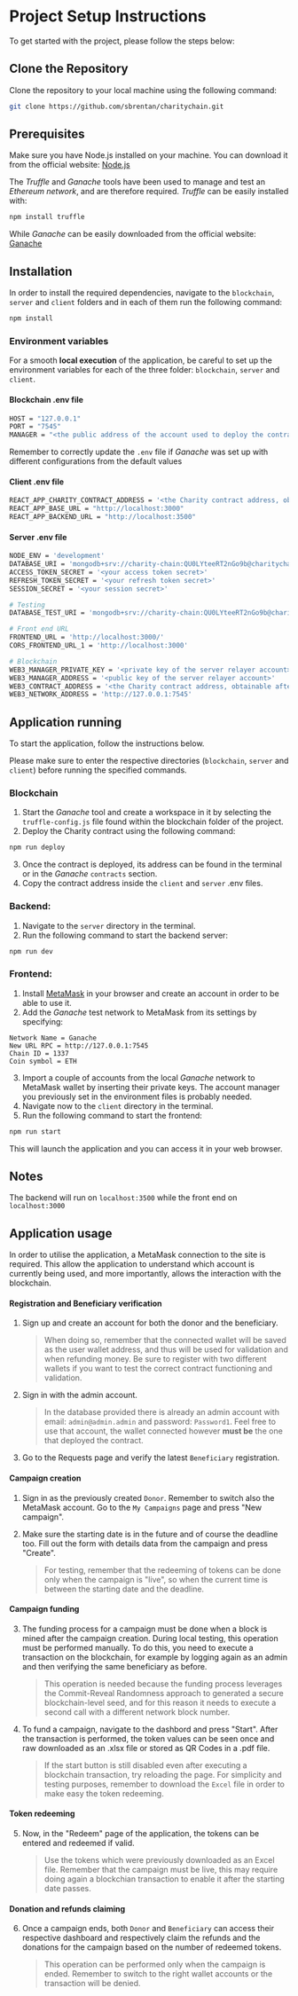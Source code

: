 # Project Setup Instructions

To get started with the project, please follow the steps below:

## Clone the Repository

Clone the repository to your local machine using the following command:
```sh
git clone https://github.com/sbrentan/charitychain.git
```

## Prerequisites

Make sure you have Node.js installed on your machine. You can download it from the official website: [Node.js](https://nodejs.org)

The _Truffle_ and _Ganache_ tools have been used to manage and test an _Ethereum network_, and are therefore required.
_Truffle_ can be easily installed with:
```sh
npm install truffle
```
While _Ganache_ can be easily downloaded from the official website: [Ganache](https://archive.trufflesuite.com/ganache/)

## Installation

In order to install the required dependencies, navigate to the `blockchain`, `server` and `client` folders and in each of them run the following command:
```sh
npm install
```

### Environment variables
For a smooth **local execution** of the application, be careful to set up the environment variables for each of the three folder: `blockchain`, `server` and `client`.

#### Blockchain .env file
```sh
HOST = "127.0.0.1" 
PORT = "7545"
MANAGER = "<the public address of the account used to deploy the contracts>"
```
Remember to correctly update the `.env` file if  _Ganache_ was set up with different configurations from the default values

#### Client .env file
```sh
REACT_APP_CHARITY_CONTRACT_ADDRESS = '<the Charity contract address, obtainable after the deploy>'
REACT_APP_BASE_URL = "http://localhost:3000"
REACT_APP_BACKEND_URL = "http://localhost:3500"
```

#### Server .env file
```sh
NODE_ENV = 'development' 
DATABASE_URI = 'mongodb+srv://charity-chain:QU0LYteeRT2nGo9b@charitychain.odwkuxl.mongodb.net/?retryWrites=true&w=majority&appName=CharityChain'
ACCESS_TOKEN_SECRET = '<your access token secret>' 
REFRESH_TOKEN_SECRET = '<your refresh token secret>'
SESSION_SECRET = '<your session secret>'

# Testing
DATABASE_TEST_URI = 'mongodb+srv://charity-chain:QU0LYteeRT2nGo9b@charitychain.odwkuxl.mongodb.net/?retryWrites=true&w=majority&appName=CharityChain'

# Front end URL
FRONTEND_URL = 'http://localhost:3000/'
CORS_FRONTEND_URL_1 = 'http://localhost:3000'

# Blockchain
WEB3_MANAGER_PRIVATE_KEY = '<private key of the server relayer account>'
WEB3_MANAGER_ADDRESS = '<public key of the server relayer account>'
WEB3_CONTRACT_ADDRESS = '<the Charity contract address, obtainable after the deploy>'
WEB3_NETWORK_ADDRESS = 'http://127.0.0.1:7545'
```

## Application running

To start the application, follow the instructions below.

Please make sure to enter the respective directories (`blockchain`, `server` and `client`) before running the specified commands.

### Blockchain

1. Start the _Ganache_ tool and create a workspace in it by selecting the `truffle-config.js` file found within the blockchain folder of the project.
2. Deploy the Charity contract using the following command: 
```sh
npm run deploy
```
3. Once the contract is deployed, its address can be found in the terminal or in the _Ganache_ `contracts` section.
4. Copy the contract address inside the `client` and `server` .env files.


### Backend:

1. Navigate to the `server` directory in the terminal.
2. Run the following command to start the backend server:
```sh
npm run dev
```

### Frontend:

1. Install [MetaMask](https://metamask.io/) in your browser and create an account in order to be able to use it.
2. Add the _Ganache_ test network to MetaMask from its settings by specifying:

```
Network Name = Ganache
New URL RPC = http://127.0.0.1:7545
Chain ID = 1337
Coin symbol = ETH
```

3. Import a couple of accounts from the local _Ganache_ network to MetaMask wallet by inserting their private keys. The account manager you previously set in the environment files is probably needed.
3. Navigate now to the `client` directory in the terminal.
4. Run the following command to start the frontend:
```sh
npm run start
```

This will launch the application and you can access it in your web browser.

## Notes

The backend will run on `localhost:3500` while the front end on `localhost:3000`

## Application usage

In order to utilise the application, a MetaMask connection to the site is required. This allow the application to understand which account is currently being used, and more importantly, allows the interaction with the blockchain.

#### Registration and Beneficiary verification
1. Sign up and create an account for both the donor and the beneficiary.

    > When doing so, remember that the connected wallet will be saved as the user wallet address, and thus will be used for validation and when refunding money. Be sure to register with two different wallets if you want to test the correct contract functioning and validation.
2. Sign in with the admin account.

    > In the database provided there is already an admin account with email: `admin@admin.admin` and password: `Password1`. Feel free to use that account, the wallet connected however **must be** the one that deployed the contract.
3. Go to the Requests page and verify the latest `Beneficiary` registration.

#### Campaign creation
1. Sign in as the previously created `Donor`. Remember to switch also the MetaMask account. Go to the `My Campaigns` page and press "New campaign".

2. Make sure the starting date is in the future and of course the deadline too. Fill out the form with details data from the campaign and press "Create".

    > For testing, remember that the redeeming of tokens can be done only when the campaign is "live", so when the current time is between the starting date and the deadline.

#### Campaign funding
3. The funding process for a campaign must be done when a block is mined after the campaign creation. During local testing, this operation must be performed manually. To do this, you need to execute a transaction on the blockchain, for example by logging again as an admin and then verifying the same beneficiary as before.

    > This operation is needed because the funding process leverages the Commit-Reveal Randomness approach to generated a secure blockchain-level seed, and for this reason it needs to execute a second call with a different network block number.

4. To fund a campaign, navigate to the dashbord and press "Start". After the transaction is performed, the token values can be seen once and raw downloaded as an .xlsx file or stored as QR Codes in a .pdf file.

    > If the start button is still disabled even after executing a blockchain transaction, try reloading the page. For simplicity and testing purposes, remember to download the `Excel` file in order to make easy the token redeeming.

#### Token redeeming
5. Now, in the "Redeem" page of the application, the tokens can be entered and redeemed if valid.

    > Use the tokens which were previously downloaded as an Excel file. Remember that the campaign must be live, this may require doing again a blockchian transaction to enable it after the starting date passes.

#### Donation and refunds claiming
6. Once a campaign ends, both `Donor` and `Beneficiary` can access their respective dashboard and respectively claim the refunds and the donations for the campaign based on the number of redeemed tokens.

    > This operation can be performed only when the campaign is ended. Remember to switch to the right wallet accounts or the transaction will be denied.